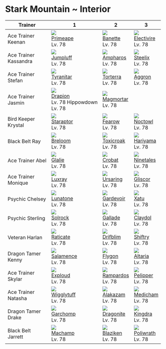 # Stark Mountain ~ Interior

Trainer               | 1                                                 | 2                                 | 3
---                   | ---                                               | ---                               | ---
Ace Trainer Keenan    | ![][057]<br>[Primeape]<br>Lv. 78                  | ![][354]<br>[Banette]<br>Lv. 78   | ![][466]<br>[Electivire]<br>Lv. 78
Ace Trainer Kassandra | ![][189]<br>[Jumpluff]<br>Lv. 78                  | ![][181]<br>[Ampharos]<br>Lv. 78  | ![][208]<br>[Steelix]<br>Lv. 78
Ace Trainer Stefan    | ![][248]<br>[Tyranitar]<br>Lv. 78                 | ![][389]<br>[Torterra]<br>Lv. 78  | ![][306]<br>[Aggron]<br>Lv. 78
Ace Trainer Jasmin    | ![][452]<br>[Drapion]<br>Lv. 78 Hippowdown Lv. 78 | ![][467]<br>[Magmortar]<br>Lv. 78 | &nbsp;
Bird Keeper Krystal   | ![][398]<br>[Staraptor]<br>Lv. 78                 | ![][022]<br>[Fearow]<br>Lv. 78    | ![][164]<br>[Noctowl]<br>Lv. 78
Black Belt Ray        | ![][286]<br>[Breloom]<br>Lv. 78                   | ![][454]<br>[Toxicroak]<br>Lv. 78 | ![][297]<br>[Hariyama]<br>Lv. 78
Ace Trainer Abel      | ![][362]<br>[Glalie]<br>Lv. 78                    | ![][169]<br>[Crobat]<br>Lv. 78    | ![][038]<br>[Ninetales]<br>Lv. 78
Ace Trainer Monique   | ![][405]<br>[Luxray]<br>Lv. 78                    | ![][217]<br>[Ursaring]<br>Lv. 78  | ![][472]<br>[Gliscor]<br>Lv. 78
Psychic Chelsey       | ![][337]<br>[Lunatone]<br>Lv. 78                  | ![][282]<br>[Gardevoir]<br>Lv. 78 | ![][178]<br>[Xatu]<br>Lv. 78
Psychic Sterling      | ![][338]<br>[Solrock]<br>Lv. 78                   | ![][475]<br>[Gallade]<br>Lv. 78   | ![][344]<br>[Claydol]<br>Lv. 78
Veteran Harlan        | ![][020]<br>[Raticate]<br>Lv. 78                  | ![][426]<br>[Drifblim]<br>Lv. 78  | ![][275]<br>[Shiftry]<br>Lv. 78
Dragon Tamer Kenny    | ![][373]<br>[Salamence]<br>Lv. 78                 | ![][330]<br>[Flygon]<br>Lv. 78    | ![][334]<br>[Altaria]<br>Lv. 78
Ace Trainer Skylar    | ![][295]<br>[Exploud]<br>Lv. 78                   | ![][409]<br>[Rampardos]<br>Lv. 78 | ![][279]<br>[Pelipper]<br>Lv. 78
Ace Trainer Natasha   | ![][040]<br>[Wigglytuff]<br>Lv. 78                | ![][065]<br>[Alakazam]<br>Lv. 78  | ![][308]<br>[Medicham]<br>Lv. 78
Dragon Tamer Drake    | ![][445]<br>[Garchomp]<br>Lv. 78                  | ![][149]<br>[Dragonite]<br>Lv. 78 | ![][230]<br>[Kingdra]<br>Lv. 78
Black Belt Jarrett    | ![][068]<br>[Machamp]<br>Lv. 78                   | ![][257]<br>[Blaziken]<br>Lv. 78  | ![][062]<br>[Poliwrath]<br>Lv. 78

[Raticate]: ../../pokemon_changes/020/
[Fearow]: ../../pokemon_changes/022/
[Ninetales]: ../../pokemon_changes/038/
[Wigglytuff]: ../../pokemon_changes/040/
[Primeape]: ../../pokemon_changes/057/
[Poliwrath]: ../../pokemon_changes/062/
[Alakazam]: ../../pokemon_changes/065/
[Machamp]: ../../pokemon_changes/068/
[Dragonite]: ../../pokemon_changes/149/
[Noctowl]: ../../pokemon_changes/164/
[Crobat]: ../../pokemon_changes/169/
[Xatu]: ../../pokemon_changes/178/
[Ampharos]: ../../pokemon_changes/181/
[Jumpluff]: ../../pokemon_changes/189/
[Steelix]: ../../pokemon_changes/208/
[Ursaring]: ../../pokemon_changes/217/
[Kingdra]: ../../pokemon_changes/230/
[Tyranitar]: ../../pokemon_changes/248/
[Blaziken]: ../../pokemon_changes/257/
[Shiftry]: ../../pokemon_changes/275/
[Pelipper]: ../../pokemon_changes/279/
[Gardevoir]: ../../pokemon_changes/282/
[Breloom]: ../../pokemon_changes/286/
[Exploud]: ../../pokemon_changes/295/
[Hariyama]: ../../pokemon_changes/297/
[Aggron]: ../../pokemon_changes/306/
[Medicham]: ../../pokemon_changes/308/
[Flygon]: ../../pokemon_changes/330/
[Altaria]: ../../pokemon_changes/334/
[Lunatone]: ../../pokemon_changes/337/
[Solrock]: ../../pokemon_changes/338/
[Claydol]: ../../pokemon_changes/344/
[Banette]: ../../pokemon_changes/354/
[Glalie]: ../../pokemon_changes/362/
[Salamence]: ../../pokemon_changes/373/
[Torterra]: ../../pokemon_changes/389/
[Staraptor]: ../../pokemon_changes/398/
[Luxray]: ../../pokemon_changes/405/
[Rampardos]: ../../pokemon_changes/409/
[Drifblim]: ../../pokemon_changes/426/
[Garchomp]: ../../pokemon_changes/445/
[Drapion]: ../../pokemon_changes/452/
[Toxicroak]: ../../pokemon_changes/454/
[Electivire]: ../../pokemon_changes/466/
[Magmortar]: ../../pokemon_changes/467/
[Gliscor]: ../../pokemon_changes/472/
[Gallade]: ../../pokemon_changes/475/
[020]: ../img/pokemon/020.png
[022]: ../img/pokemon/022.png
[038]: ../img/pokemon/038.png
[040]: ../img/pokemon/040.png
[057]: ../img/pokemon/057.png
[062]: ../img/pokemon/062.png
[065]: ../img/pokemon/065.png
[068]: ../img/pokemon/068.png
[149]: ../img/pokemon/149.png
[164]: ../img/pokemon/164.png
[169]: ../img/pokemon/169.png
[178]: ../img/pokemon/178.png
[181]: ../img/pokemon/181.png
[189]: ../img/pokemon/189.png
[208]: ../img/pokemon/208.png
[217]: ../img/pokemon/217.png
[230]: ../img/pokemon/230.png
[248]: ../img/pokemon/248.png
[257]: ../img/pokemon/257.png
[275]: ../img/pokemon/275.png
[279]: ../img/pokemon/279.png
[282]: ../img/pokemon/282.png
[286]: ../img/pokemon/286.png
[295]: ../img/pokemon/295.png
[297]: ../img/pokemon/297.png
[306]: ../img/pokemon/306.png
[308]: ../img/pokemon/308.png
[330]: ../img/pokemon/330.png
[334]: ../img/pokemon/334.png
[337]: ../img/pokemon/337.png
[338]: ../img/pokemon/338.png
[344]: ../img/pokemon/344.png
[354]: ../img/pokemon/354.png
[362]: ../img/pokemon/362.png
[373]: ../img/pokemon/373.png
[389]: ../img/pokemon/389.png
[398]: ../img/pokemon/398.png
[405]: ../img/pokemon/405.png
[409]: ../img/pokemon/409.png
[426]: ../img/pokemon/426.png
[445]: ../img/pokemon/445.png
[452]: ../img/pokemon/452.png
[454]: ../img/pokemon/454.png
[466]: ../img/pokemon/466.png
[467]: ../img/pokemon/467.png
[472]: ../img/pokemon/472.png
[475]: ../img/pokemon/475.png
